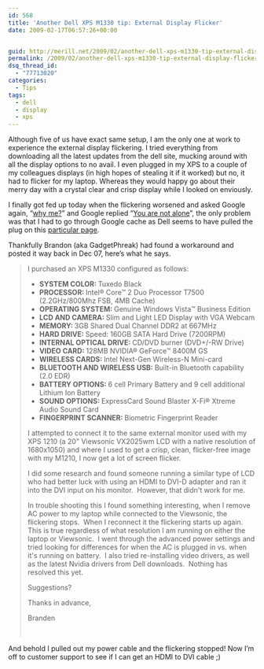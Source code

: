 ```yaml
---
id: 568
title: 'Another Dell XPS M1330 tip: External Display Flicker'
date: 2009-02-17T06:57:26+00:00


guid: http://merill.net/2009/02/another-dell-xps-m1330-tip-external-display-flicker/
permalink: /2009/02/another-dell-xps-m1330-tip-external-display-flicker/
dsq_thread_id:
  - "77713020"
categories:
  - Tips
tags:
  - dell
  - display
  - xps
---
```

<p>Although five of us have exact same setup, I am the only one at work to experience the external display flickering. I tried everything from downloading all the latest updates from the dell site, mucking around with all the display options to no avail. I even plugged in my XPS to a couple of my colleagues displays (in high hopes of stealing it if it worked) but no, it had to flicker for my laptop. Whereas they would happy go about their merry day with a crystal clear and crisp display while I looked on enviously.</p>  <p>I finally got fed up today when the flickering worsened and asked Google again, “<a href="http://www.azlyrics.com/lyrics/shaggy/whymelord.html">why me?</a>” and Google replied “<a href="http://www.azlyrics.com/lyrics/michaeljackson/youarenotalone.html">You are not alone</a>”, the only problem was that I had to go through Google cache as Dell seems to have pulled the plug on this <a href="http://cc.msnscache.com/cache.aspx?q=dell+xps+m1330+external+display+flicker&amp;d=75534569378169&amp;mkt=en-AU&amp;setlang=en-AU&amp;w=ffce015f,4067330a">particular page</a>.</p>  <p>Thankfully Brandon (aka GadgetPhreak) had found a workaround and posted it way back in Dec 07, here’s what he says.</p>  <blockquote>   <p>I purchased an XPS M1330 configured as follows:</p>    <ul>     <li><b>SYSTEM COLOR: </b>Tuxedo Black</li>      <li><b>PROCESSOR: </b>Intel® Core™ 2 Duo Processor T7500 (2.2GHz/800Mhz FSB, 4MB Cache)</li>      <li><b>OPERATING SYSTEM: </b>Genuine Windows Vista™ Business Edition</li>      <li><b>LCD AND CAMERA: </b>Slim and Light LED Display with VGA Webcam</li>      <li><b>MEMORY: </b>3GB Shared Dual Channel DDR2 at 667MHz</li>      <li><b>HARD DRIVE: </b>Speed: 160GB SATA Hard Drive (7200RPM)</li>      <li><b>INTERNAL OPTICAL DRIVE: </b>CD/DVD burner (DVD+/-RW Drive)</li>      <li><b>VIDEO CARD: </b>128MB NVIDIA® GeForce™ 8400M GS</li>      <li><b>WIRELESS CARDS: </b>Intel Next-Gen Wireless-N Mini-card</li>      <li><b>BLUETOOTH AND WIRELESS USB: </b>Built-in Bluetooth capability (2.0 EDR)</li>      <li><b>BATTERY OPTIONS: </b>6 cell Primary Battery and 9 cell additional Lithium Ion Battery</li>      <li><b>SOUND OPTIONS: </b>ExpressCard Sound Blaster X-Fi® Xtreme Audio Sound Card</li>      <li><b>FINGERPRINT SCANNER: </b>Biometric Fingerprint Reader</li>   </ul>    <p>I attempted to connect it to the same external monitor used with my XPS 1210 (a 20&quot; Viewsonic VX2025wm LCD with a native resolution of 1680x1050) and where I used to get a crisp, clean, flicker-free image with my M1210, I now get a lot of screen flicker.</p>    <p>I did some research and found someone running a similar type of LCD who had better luck with using an HDMI to DVI-D adapter and ran it into the DVI input on his monitor.&#160; However, that didn't work for me.</p>    <p>In trouble shooting this I found something interesting, when I remove AC power to my laptop while connected to the Viewsonic, the flickering stops.&#160; When I reconnect it the flickering starts up again.&#160; This is true regardless of what resolution I am running on either the laptop or Viewsonic.&#160; I went through the advanced power settings and tried looking for differences for when the AC is plugged in vs. when it's running on battery.&#160; I also tried re-installing video drivers, as well as the latest Nvidia drivers from Dell downloads.&#160; Nothing has resolved this yet.</p>    <p>Suggestions? </p>    <p>Thanks in advance,</p>    <p>Branden</p>    <p>&#160;</p> </blockquote>  <p>And behold I pulled out my power cable and the flickering stopped! Now I’m off to customer support to see if I can get an HDMI to DVI cable ;)</p>